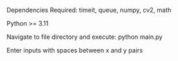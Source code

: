 Dependencies Required: timeit, queue, numpy, cv2, math

Python >= 3.11

Navigate to file directory and execute: python main.py

Enter inputs with spaces between x and y pairs
